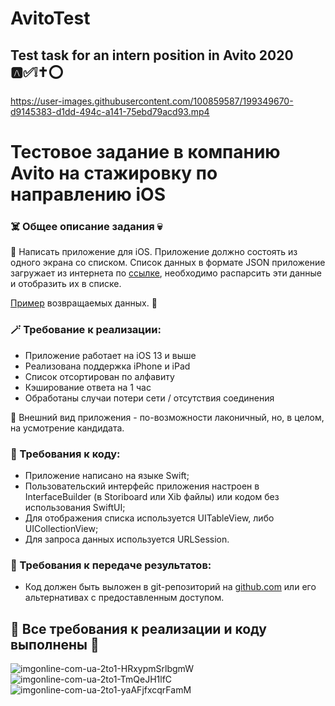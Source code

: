 # AvitoTest
## Test task for an intern position in Avito 2020 🅰️✅❕✝️⭕️

https://user-images.githubusercontent.com/100859587/199349670-d9145383-d1dd-494c-a141-75ebd79acd93.mp4

# Тестовое задание в компанию Avito на стажировку по направлению iOS

### ☠️ Общее описание задания 💀
🗿 Написать приложение для iOS. Приложение должно состоять из одного экрана со списком. Список данных в формате JSON приложение загружает из интернета по [ссылке](https://run.mocky.io/v3/1d1cb4ec-73db-4762-8c4b-0b8aa3cecd4c), необходимо распарсить эти данные и отобразить их в списке. 

[Пример](https://github.com/avito-tech/ios-trainee-problem-2021/blob/main/response_example.json) возвращаемых данных. 👀

### 🪄 Требование к реализации:
- Приложение работает на iOS 13 и выше
- Реализована поддержка iPhone и iPad
- Список отсортирован по алфавиту
- Кэширование ответа на 1 час
- Обработаны случаи потери сети / отсутствия соединения

🎀 Внешний вид приложения - по-возможности лаконичный, но, в целом, на усмотрение кандидата.

### 🎁 Требования к коду:
 - Приложение написано на языке Swift;
 - Пользовательский интерфейс приложения настроен в InterfaceBuilder (в Storiboard или Xib файлы) или кодом без использования SwiftUI;
 - Для отображения списка используется UITableView, либо UICollectionView;
 - Для запроса данных используется URLSession.

### 🍾 Требования к передаче результатов:
- Код должен быть выложен в git-репозиторий на [github.com](http://github.com/) или его альтернативах с предоставленным доступом.

## 🎈 Все требования к реализации и коду выполнены 🎉

![imgonline-com-ua-2to1-HRxypmSrlbgmW](https://user-images.githubusercontent.com/100859587/199351261-591fa2c5-59cd-4558-9e37-a188cf9997b5.jpg)
![imgonline-com-ua-2to1-TmQeJH1lfC](https://user-images.githubusercontent.com/100859587/199351290-b2304f27-ca18-4684-802b-a3c24a8bb8d7.jpg)
![imgonline-com-ua-2to1-yaAFjfxcqrFamM](https://user-images.githubusercontent.com/100859587/199351458-77a4f61e-0167-4f7b-a91e-f0102e875b7c.jpg)
